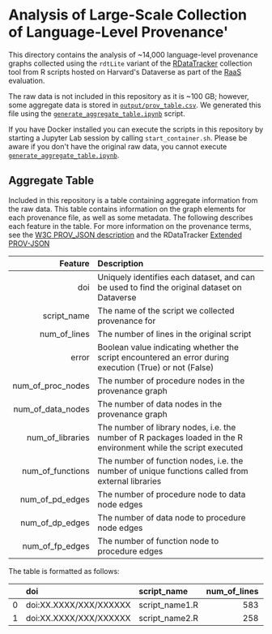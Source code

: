# Analysis of Large-Scale Collection of Language-Level Provenance'

This directory contains the analysis of ~14,000 language-level provenance graphs collected using the `rdtLite` variant of the [RDataTracker](https://www.github.com/End-to-end-provenance/RDataTracker) collection tool from R scripts hosted on Harvard's Dataverse as part of the [RaaS](https://www.github.com/jwons/raas) evaluation. 

The raw data is not included in this repository as it is ~100 GB; however, some aggregate data is stored in [`output/prov_table.csv`](output/prov_table.csv). We generated this file using the [`generate_aggregate_table.ipynb`](scripts/generate_aggregate_table.ipynb) script. 

If you have Docker installed you can execute the scripts in this repository by starting a Jupyter Lab session by calling `start_container.sh`. Please be aware if you don't have the original raw data, you cannot execute [`generate_aggregate_table.ipynb`](scripts/generate_aggregate_table.ipynb).

## Aggregate Table

Included in this repository is a table containing aggregate information from the raw data. This table contains information on the graph elements for each provenance file, as well as some metadata. The following describes each feature in the table. For more information on the provenance terms, see the [W3C PROV_JSON description](https://www.w3.org/Submission/prov-json/) and the RDataTracker [Extended PROV-JSON](https://github.com/End-to-end-provenance/ExtendedProvJson/blob/master/JSON-format.md)

| Feature | Description |
|--------:|:------------|
|doi      | Uniquely identifies each dataset, and can be used to find the original dataset on Dataverse|
|script_name | The name of the script we collected provenance for |
| num_of_lines | The number of lines in the original script |
| error   | Boolean value indicating whether the script encountered an error during execution (True) or not (False)|
| num_of_proc_nodes | The number of procedure nodes in the provenance graph |
| num_of_data_nodes | The number of data nodes in the provenance graph |
| num_of_libraries | The number of library nodes, i.e. the number of R packages loaded in the R environment while the script executed |
| num_of_functions | The number of function nodes, i.e. the number of unique functions called from external libraries |
| num_of_pd_edges | The number of procedure node to data node edges |
| num_of_dp_edges | The number of data node to procedure node edges |
| num_of_fp_edges | The number of function node to procedure edges |

The table is formatted as follows:

|    | doi                    | script_name                                                   |   num_of_lines | error   |   num_of_proc_nodes |   num_of_data_nodes |   num_of_libraries |   num_of_functions |   num_of_pd_edges |   num_of_dp_edges |   num_of_fp_edges |
|---:|:-----------------------|:--------------------------------------------------------------|---------------:|:--------|--------------------:|--------------------:|-------------------:|-------------------:|------------------:|------------------:|------------------:|
|  0 | doi:XX.XXXX/XXX/XXXXXX | script_name1.R                |            583 | True    |                  20 |                   9 |                 17 |                  2 |                 6 |                 8 |                 2 |
|  1 | doi:XX.XXXX/XXX/XXXXXX | script_name2.R                                 |            258 | False    |                   4 |                   2 |                  9 |                  0 |                 2 |                 1 |                 0 |
